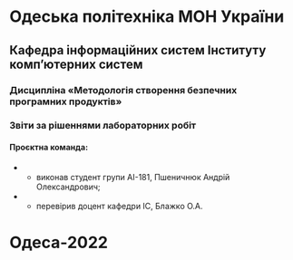# Одеська політехніка МОН України
## Кафедра інформаційних систем Інституту комп’ютерних систем
### Дисципліна «Методологія створення безпечних програмних продуктів»
### Звіти за рішеннями лабораторних робіт
#### Проєктна команда:
+ - виконав студент групи AI-181, Пшеничнюк Андрій Олександрович;
+ - перевірив доцент кафедри ІС, Блажко О.А.
# Одеса-2022
